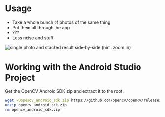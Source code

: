 # Usage
* Take a whole bunch of photos of the same thing
* Put them all through the app
* ???
* Less noise and stuff

![single photo and stacked result side-by-side](sidebyside.jpg)
(hint: zoom in)

# Working with the Android Studio Project
Get the OpenCV Android SDK zip and extract it to the root.
```bash
wget -Oopencv_android_sdk.zip https://github.com/opencv/opencv/releases/download/3.4.3/opencv-3.4.3-android-sdk.zip
unzip opencv_android_sdk.zip
rm opencv_android_sdk.zip
```
